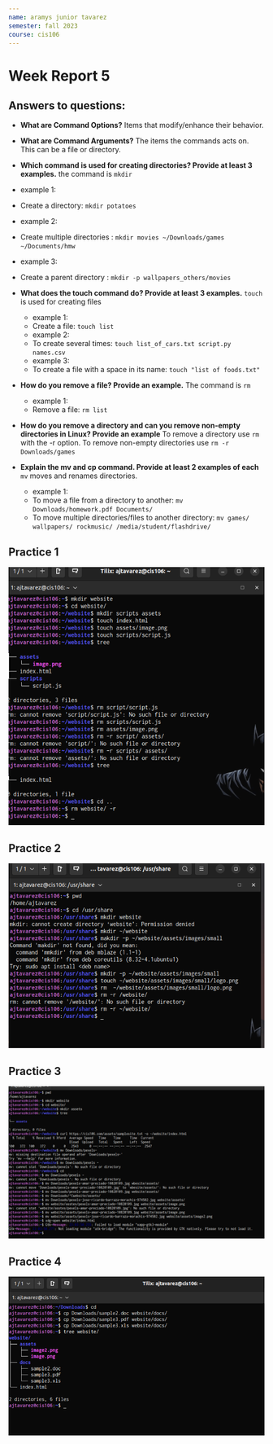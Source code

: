```yaml
---
name: aramys junior tavarez
semester: fall 2023
course: cis106
---
```



# Week Report 5

## Answers to questions:

* **What are Command Options?**
  Items that modify/enhance their behavior.
  
* **What are Command Arguments?**
  The items the commands acts on. This can be a file or directory.
  
* **Which command is used for creating directories? Provide at least 3 examples.**
 the command is `mkdir` 
 * example 1:
  * Create a directory: `mkdir potatoes`
 * example 2:
  * Create multiple directories : `mkdir movies ~/Downloads/games ~/Documents/hmw` 
 * example 3: 
  * Create a parent directory : `mkdir -p wallpapers_others/movies`

* **What does the touch command do? Provide at least 3 examples.**
  `touch` is used for creating files
  * example 1:
   * Create a file: `touch list`
  * example 2:
   * To create several times: `touch list_of_cars.txt script.py names.csv`
  * example 3:
   * To create a file with a space in its name: `touch "list of foods.txt"`  
  
* **How do you remove a file? Provide an example.**
  The command is `rm`
  * example 1:
   * Remove a file: `rm list` 
  
* **How do you remove a directory and can you remove non-empty directories in Linux? Provide an example**
  To remove a directory use `rm` with the -r option.
  To remove non-empty directories use `rm -r Downloads/games`

  
* **Explain the mv and cp command. Provide at least 2 examples of each**
  `mv` moves and renames directories.
  * example 1:
   * To move a file from a directory to another: `mv Downloads/homework.pdf Documents/`
   * To move multiple directories/files to another directory: `mv games/ wallpapers/ rockmusic/ /media/student/flashdrive/` 

## Practice 1
![practice 1](wr5-p1.png)<br>

## Practice 2
![practice 2](wr5-p2%5C.png)<br>

## Practice 3
![practice 3](wr5-p3.png)<br>

## Practice 4
![practice 4](wr5-p4.png)<br>